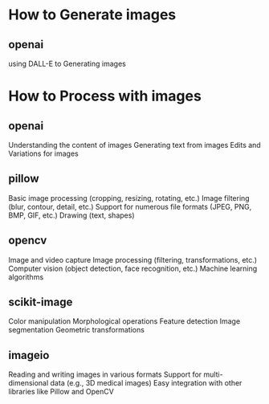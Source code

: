# How to Generate images

## openai
using DALL-E to Generating images

# How to Process with images

## openai
Understanding the content of images
Generating text from images
Edits and Variations for images

## pillow
Basic image processing (cropping, resizing, rotating, etc.)
Image filtering (blur, contour, detail, etc.)
Support for numerous file formats (JPEG, PNG, BMP, GIF, etc.)
Drawing (text, shapes)

## opencv
Image and video capture
Image processing (filtering, transformations, etc.)
Computer vision (object detection, face recognition, etc.)
Machine learning algorithms

## scikit-image
Color manipulation
Morphological operations
Feature detection
Image segmentation
Geometric transformations

## imageio
Reading and writing images in various formats
Support for multi-dimensional data (e.g., 3D medical images)
Easy integration with other libraries like Pillow and OpenCV

